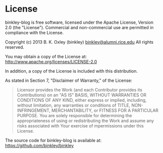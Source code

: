 # License #

binkley-blog is free software, licensed under the Apache License,
Version 2.0 (the "License"). Commercial and non-commercial use are
permitted in compliance with the License.

Copyright (c) 2013 B. K. Oxley (binkley) <binkley@alumni.rice.edu>
All rights reserved.

You may obtain a copy of the License at:
http://www.apache.org/licenses/LICENSE-2.0

In addition, a copy of the License is included with this distribution.

As stated in Section 7, "Disclaimer of Warranty," of the License:

> Licensor provides the Work (and each Contributor provides its
> Contributions) on an "AS IS" BASIS, WITHOUT WARRANTIES OR CONDITIONS
> OF ANY KIND, either express or implied, including, without
> limitation, any warranties or conditions of TITLE, NON-INFRINGEMENT,
> MERCHANTABILITY, or FITNESS FOR A PARTICULAR PURPOSE. You are solely
> responsible for determining the appropriateness of using or
> redistributing the Work and assume any risks associated with Your
> exercise of mpermissions under this License.

The source code for binkley-blog is available at:
https://github.com/binkley/binkley
